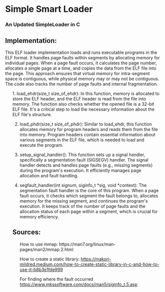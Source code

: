 <h1>Simple Smart Loader</h1>
<h3>An Updated SimpleLoader in C</h3>

<h2>Implementation:</h2>
This ELF loader implementation loads and runs executable programs in the ELF format. It handles page faults within segments by allocating memory for individual pages. When a page fault occurs, it calculates the page number, allocates a single page at a time, and copies the data from the ELF file into the page. This approach ensures that virtual memory for intra-segment space is contiguous, while physical memory may or may not be contiguous. The code also tracks the number of page faults and internal fragmentation. 


<ol>
1. load_ehdr(size_t size_of_ehdr): 
In this function, memory is allocated to store the ELF header, and the ELF header is read from the file into memory. The function also checks whether the opened file is a 32-bit ELF file. It's a critical step to load the necessary information about the ELF file's structure.


2. load_phdr(size_t size_of_phdr): 
Similar to load_ehdr, this function allocates memory for program headers and reads them from the file into memory. Program headers contain essential information about various segments in the ELF file, which is needed to load and execute the program.


3. setup_signal_handler(): 
This function sets up a signal handler, specifically a segmentation fault (SIGSEGV) handler. The signal handler detects and handles page faults (e.g., missing segments) during the program's execution. It efficiently manages page allocation and fault handling.


4. segfault_handler(int signum, siginfo_t *sig, void *context): 
The segmentation fault handler is the core of this program. When a page fault occurs, it checks which segment the fault belongs to, allocates memory for the missing segment, and continues the program's execution. It keeps track of the number of page faults and the allocation status of each page within a segment, which is crucial for memory efficiency.


<h2>Sources:</h2>
<ul>
  How to use mmap:
  https://man7.org/linux/man-pages/man2/mmap.2.html
  
  How to create a static library:
  https://makori-mildred.medium.com/how-to-create-static-library-in-c-and-how-to-use-it-b8b3e1fde999

  For finding where the fault occurred
  https://www.mkssoftware.com/docs/man5/siginfo_t.5.asp
</ul>
